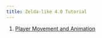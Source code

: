 ```yaml
---
title: Zelda-like 4.0 Tutorial
---
```

1. [Player Movement and Animation](./zelda-like-4.0/player-movement-and-animation.md)